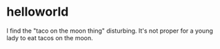 # helloworld

I find the "taco on the moon thing" disturbing. It's not proper for a young lady to eat tacos on the moon.
